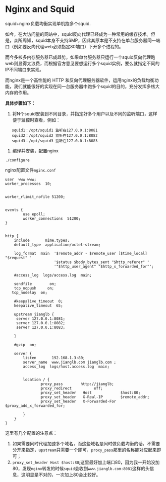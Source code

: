 # Nginx and Squid #

squid+nginx负载均衡实现单机跑多个squid.


如今，在大访问量的网站中，squid反向代理已经成为一种常用的缓存技术。但是，众所周知，squid本身不支持SMP，因此其原本是不支持在单台服务器同一端口（例如要反向代理web必须指定80端口）下开多个进程的。

而今多核多内存服务器已成趋势，如果单台服务器只运行一个squid反向代理跑web则显得太浪费，而根据官方意见要想运行多个squid实例，要么就指定不同的IP不同端口来实现。

而nginx是一个高性能的 HTTP 和反向代理服务器软件，运用nginx的负载均衡功能，我们就能很好的实现在同一台服务器中跑多个squid的目的，充分发挥多核大内存的作用。

**具体步骤如下：**

  1. 将N个squid安装到不同目录，并指定好多个用户以及不同的监听端口，这样便于监控时查看，例如：
```
   squid1：/opt/squid1 监听在127.0.0.1:8081
   squid2：/opt/squid2 监听在127.0.0.1:8082 
   squid3：/opt/squid3 监听在127.0.0.1:8083 
```
  1. 编译并安装，配置nginx
```
./configure
```
nginx配置文件`nginx.conf`
```
user  www www;
worker_processes  10;


worker_rlimit_nofile 51200;


events {
        use epoll;
        worker_connections  51200;
}


http {
    include       mime.types;
    default_type  application/octet-stream;

    log_format  main  '$remote_addr - $remote_user [$time_local] "$request" '
                      '$status $body_bytes_sent "$http_referer" '
                      '"$http_user_agent" "$http_x_forwarded_for"';

    #access_log  logs/access.log  main;

    sendfile        on;
    tcp_nopush     on;
   tcp_nodelay  on;

    #keepalive_timeout  0;
    keepalive_timeout  65;

    upstream jianglb {
     server 127.0.0.1:8081;
     server 127.0.0.1:8082;
     server 127.0.0.1:8083;

    }

    #gzip  on;

    server {
        listen       192.168.1.3:80;
        server_name  www.jianglb.com jianglb.com ;
        access_log  logs/host.access.log  main;


        location / {
                proxy_pass        http://jianglb;
                proxy_redirect          off;
                proxy_set_header   Host             $host:80;
                proxy_set_header   X-Real-IP        $remote_addr;
                proxy_set_header   X-Forwarded-For  $proxy_add_x_forwarded_for;

        }
    }
}
```

这里有几个配置的注意点：
  1. 如果需要同时代理加速多个域名，而这些域名是同时做负载均衡的话，不需要分开来指定，`upstream`只需要一个即可，`proxy_pass`那里的名称能对应起来即可；
  1. `proxy_set_header Host $host:80`;这里最好加上端口80，因为我一开始没加80，发现`nginx`转发的时候`squid`会收到`www.jianglb.com:8081`这样的头信息，这明显是不对的，一次加上80会比较好。